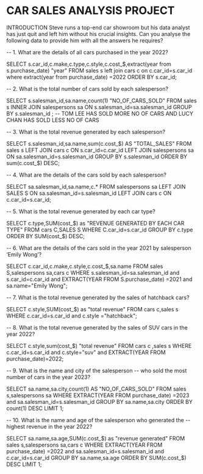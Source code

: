 # CAR SALES ANALYSIS PROJECT

INTRODUCTION
Steve runs a top-end car showroom but his data analyst has just quit and left him without his crucial insights.
Can you analyse the following data to provide him with all the answers he requires?

-- 1. What are the details of all cars purchased in the year 2022?

SELECT s.car_id,c.make,c.type,c.style,c.cost_$,extract(year from s.purchase_date) "year"
FROM sales s
left join cars c
on c.car_id=s.car_id
where extract(year from purchase_date) =2022
ORDER BY s.car_id;


-- 2. What is the total number of cars sold by each salesperson?

SELECT s.salesman_id,sa.name,count(1) "NO_OF_CARS_SOLD"
FROM sales s
INNER JOIN salespersons sa
ON s.salesman_id=sa.salesman_id
GROUP BY s.salesman_id ;
-- TOM LEE HAS SOLD MORE NO OF CARS AND LUCY CHAN HAS SOLD LESS NO OF CARS

-- 3. What is the total revenue generated by each salesperson?

SELECT s.salesman_id,sa.name,sum(c.cost_$) AS "TOTAL_SALES"
FROM sales s
LEFT JOIN cars c
ON s.car_id=c.car_id
LEFT JOIN salespersons sa
ON sa.salesman_id=s.salesman_id
GROUP BY s.salesman_id
ORDER BY sum(c.cost_$) DESC;

-- 4. What are the details of the cars sold by each salesperson?

SELECT sa.salesman_id,sa.name,c.*
FROM salespersons sa
LEFT JOIN SALES S
ON sa.salesman_id=s.salesman_id
LEFT JOIN cars c
ON c.car_id=s.car_id;

-- 5. What is the total revenue generated by each car type?

SELECT c.type,SUM(cost_$) as "REVENUE GENERATED BY EACH CAR TYPE"
FROM cars C,SALES S
WHERE C.car_id=s.car_id
GROUP BY c.type
ORDER BY SUM(cost_$) DESC;

-- 6. What are the details of the cars sold in the year 2021 by salesperson ‘Emily Wong’?

SELECT c.car_id,c.make,c.style,c.cost_$,sa.name
FROM sales S,salespersons sa,cars c
WHERE s.salesman_id=sa.salesman_id and s.car_id=c.car_id
	  and EXTRACT(YEAR FROM S.purchase_date) =2021 and sa.name="Emily Wong";
        
-- 7. What is the total revenue generated by the sales of hatchback cars?

SELECT c.style,SUM(cost_$) as "total revenue"
FROM cars c,sales s
WHERE c.car_id=s.car_id and c.style ="hatchback";

-- 8. What is the total revenue generated by the sales of SUV cars in the year 2022?

SELECT c.style,sum(cost_$) "total revenue"
FROM cars c ,sales s
WHERE c.car_id=s.car_id and c.style="suv" and EXTRACT(YEAR FROM purchase_date)=2022;

-- 9. What is the name and city of the salesperson 
-- who sold the most number of cars in the year 2023?

SELECT sa.name,sa.city,count(1) AS "NO_OF_CARS_SOLD"
FROM sales s,salespersons sa
WHERE EXTRACT(YEAR FROM purchase_date) =2023 and sa.salesman_id=s.salesman_id
GROUP BY sa.name,sa.city
ORDER BY count(1) DESC
LIMIT 1;

-- 10. What is the name and age of the salesperson who generated the
--  highest revenue in the year 2022?

SELECT sa.name,sa.age,SUM(c.cost_$) as "revenue generated"
FROM sales s,salespersons sa,cars c
WHERE EXTRACT(YEAR FROM purchase_date) =2022 and sa.salesman_id=s.salesman_id and
c.car_id=s.car_id
GROUP BY sa.name,sa.age
ORDER BY SUM(c.cost_$) DESC
LIMIT 1;



















